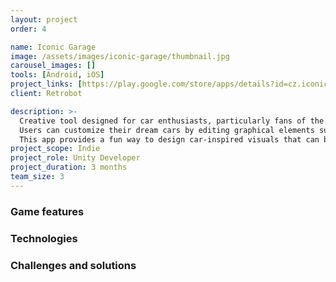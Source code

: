 ```yaml
---
layout: project
order: 4

name: Iconic Garage
image: /assets/images/iconic-garage/thumbnail.jpg
carousel_images: []
tools: [Android, iOS]
project_links: [https://play.google.com/store/apps/details?id=cz.iconicgarage.design, https://apps.apple.com/us/app/iconic-garage/id1524606092]
client: Retrobot

description: >-
  Creative tool designed for car enthusiasts, particularly fans of the classic Mini Cooper. \n
  Users can customize their dream cars by editing graphical elements such as colors and styles to create unique avatars or wallpapers. \n
  This app provides a fun way to design car-inspired visuals that can be shared on social media or used for personal purposes like device backgrounds.
project_scope: Indie
project_role: Unity Developer
project_duration: 3 months
team_size: 3
---
```


### Game features

### Technologies

### Challenges and solutions
